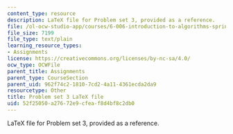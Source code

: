 ```yaml
---
content_type: resource
description: LaTeX file for Problem set 3, provided as a reference.
file: /ol-ocw-studio-app/courses/6-006-introduction-to-algorithms-spring-2008/52f25050a27672e9cfeaf8d4bf8c2db0_ps3.tex
file_size: 7199
file_type: text/plain
learning_resource_types:
- Assignments
license: https://creativecommons.org/licenses/by-nc-sa/4.0/
ocw_type: OCWFile
parent_title: Assignments
parent_type: CourseSection
parent_uid: 962f74c2-1810-7cd2-4a11-4361ecda2da9
resourcetype: Other
title: Problem set 3 LaTeX file
uid: 52f25050-a276-72e9-cfea-f8d4bf8c2db0
---
```

LaTeX file for Problem set 3, provided as a reference.